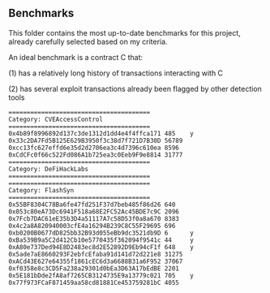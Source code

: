 ## Benchmarks

This folder contains the most up-to-date benchmarks for this project, already carefully selected based on my criteria.

An ideal benchmark is a contract C that:

(1) has a relatively long history of transactions interacting with C

(2) has several exploit transactions already been flagged by other detection tools

```console
=======================================
Category: CVEAccessControl
=======================================
0x4b89f8996892d137c3de1312d1dd4e4f4ffca171 485    y
0x33c2DA7Fd5B125E629B3950f3c38d7f721D7B30D 56789  
0xcc13fc627effd6e35d2d2706ea3c4d7396c610ea 8596
0xCdCFc0f66c522Fd086A1b725ea3c0Eeb9F9e8814 31777
=======================================
Category: DeFiHackLabs
=======================================
=======================================
Category: FlashSyn
=======================================
0x55BF8304C78Ba6fe47fd251F37d7beb485f86d26 640
0x053c80eA73Dc6941F518a68E2FC52Ac45BDE7c9C 2096
0x7Fcb7DAC61eE35b3D4a51117A7c58D53f0a8a670 8383
0x4c2a8A820940003cfE4a16294B239C8C55F29695 696
0xb0200B0677dD825bb32B93d055eBb9dc3521db9D 6      y
0xBa539B9a5C2d412Cb10e5770435f362094f9541c 44     y
0xA80e737Ded94E8D2483ec8d2E52892D9Eb94cF1f 648    y
0x5ade7aE8660293F2ebfcEfaba91d141d72d221e8 31275
0xACd43E627e64355f1861cEC6d3a6688B31a6F952 37067
0xf0358e8c3CD5Fa238a29301d0bEa3D63A17bEdBE 2201
0x5E181bDde2fA8af7265CB3124735E9a13779c021 705    y
0x77f973FCaF871459aa58cd81881Ce453759281bC 4055

```